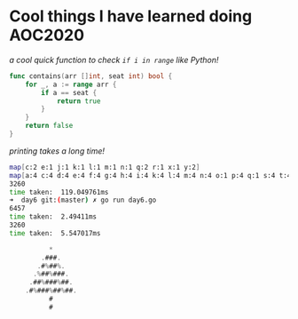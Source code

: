 # Cool things I have learned doing AOC2020

*a cool quick function to check `if i in range` like Python!*
```go
func contains(arr []int, seat int) bool {
	for _, a := range arr {
		if a == seat {
			return true
		}
	}
	return false
}
```
*printing takes a _long_ time!*
```bash
map[c:2 e:1 j:1 k:1 l:1 m:1 n:1 q:2 r:1 x:1 y:2]
map[a:4 c:4 d:4 e:4 f:4 g:4 h:4 i:4 k:4 l:4 m:4 n:4 o:1 p:4 q:1 s:4 t:4 z:4]
3260
time taken:  119.049761ms
➜  day6 git:(master) ✗ go run day6.go
6457
time taken:  2.49411ms
3260
time taken:  5.547017ms
```

```go
          *
        .###.
       .#%##%.
      .%##%###.
     .##%###%##. 
    .#%###%##%##.
          # 
          #
	  
```
